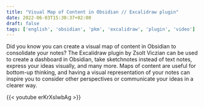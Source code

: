 ```yaml
---
title: "Visual Map of Content in Obsidian // Excalidraw plugin"
date: 2022-06-03T15:30:37+02:00
draft: false
tags: ['english', 'obsidian', 'pkm', 'excalidraw', 'plugin', 'video']
---
```

Did you know you can create a visual map of content in Obsidian to consolidate your notes? The Excalidraw plugin by Zsolt Viczian can be used to create a dashboard in Obsidian, take sketchnotes instead of text notes, express your ideas visually, and many more. Maps of content are useful for bottom-up thinking, and having a visual representation of your notes can inspire you to consider other perspectives or communicate your ideas in a clearer way.

{{< youtube erKrXsIwbAg >}}
